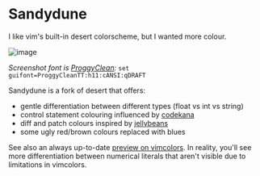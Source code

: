 # Sandydune

I like vim's built-in desert colorscheme, but I wanted more colour.

![image](https://user-images.githubusercontent.com/43559/72005203-e6fe4100-3201-11ea-9572-73dda30921e7.png)

*Screenshot font is [ProggyClean](http://upperbounds.net/index.php?menu=download):* `set guifont=ProggyCleanTT:h11:cANSI:qDRAFT`

Sandydune is a fork of desert that offers:

* gentle differentiation between different types (float vs int vs string)
* control statement colouring influenced by [codekana](http://www.codekana.com/)
* diff and patch colours inspired by [jellybeans](https://github.com/nanotech/jellybeans.vim)
* some ugly red/brown colours replaced with blues

See also an always up-to-date [preview on vimcolors](http://vimcolors.com/209/sandydune/dark).
In reality, you'll see more differentiation between numerical literals that aren't visible due to limitations in vimcolors.

